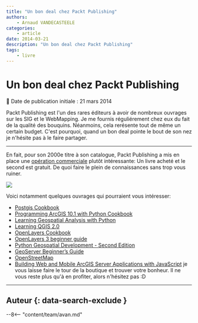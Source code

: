 ```yaml
---
title: "Un bon deal chez Packt Publishing"
authors:
    - Arnaud VANDECASTEELE
categories:
    - article
date: 2014-03-21
description: "Un bon deal chez Packt Publishing"
tags:
    - livre
---
```


# Un bon deal chez Packt Publishing

:calendar: Date de publication initiale : 21 mars 2014

Packt Publishing est l'un des rares éditeurs à avoir de nombreux ouvrages sur les SIG et le WebMapping. Je me fournis réguliérement chez eux du fait de la qualité des bouquins. Néanmoins, cela rerésente tout de même un certain budget. C'est pourquoi, quand un bon deal pointe le bout de son nez je n'hésite pas à le faire partager.

----

En fait, pour son 2000e titre à son catalogue, Packt Publishing a mis en place une [opération commerciale](http://bit.ly/1j26nPN) plutôt intéressante: Un livre acheté et le second est gratuit. De quoi faire le plein de connaissances sans trop vous ruiner.

[![](https://cdn.geotribu.fr/img/articles-blog-rdp/capture-ecran/2000th-Book-Home-Page-Banner.png)](http://bit.ly/1j26nPN)

Voici notamment quelques ouvrages qui pourraient vous intéresser:

* [Postgis Cookbook](http://www.packtpub.com/postgis-to-store-organize-manipulate-analyze-spatial-data-cookbook/book)
* [Programming ArcGIS 10.1 with Python Cookbook](http://www.packtpub.com/programming-arcgis-10-1-with-python-cookbook/book)
* [Learning Geospatial Analysis with Python](http://www.packtpub.com/learning-geospatial-analysis-with-python/book)
* [Learning QGIS 2.0](http://www.packtpub.com/learning-qgis-2-0-to-create-maps-and-perform-geoprocessing-tasks/book)
* [OpenLayers Cookbook](http://www.packtpub.com/openlayers-create-gis-web-applications-cookbook/book)
* [OpenLayers 3 beginner guide](http://www.packtpub.com/openlayers-3-beginners-guide/book)
* [Python Geospatial Development - Second Edition](http://www.packtpub.com/python-geospatial-development-second-edition/book)
* [GeoServer Beginner’s Guide](http://www.packtpub.com/geoserver-share-edit-geospatial-data-beginners-guide/book)
* [OpenStreetMap](http://www.packtpub.com/openstreetmap/book)
* [Building Web and Mobile ArcGIS Server Applications with JavaScript](http://www.packtpub.com/building-web-and-mobile-arcgis-server-applications-with-javascript/book)
je vous laisse faire le tour de la boutique et trouver votre bonheur. Il ne vous reste plus qu'à en profiter, alors n'hésitez pas :D

----

## Auteur {: data-search-exclude }

--8<-- "content/team/avan.md"
